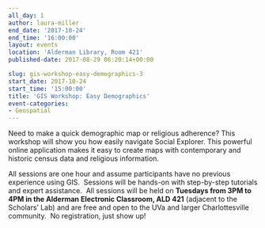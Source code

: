 ```yaml
---
all_day: 1
author: laura-miller
end_date: '2017-10-24'
end_time: '16:00:00'
layout: events
location: 'Alderman Library, Room 421'
published-date: 2017-08-29 06:20:14+00:00

slug: gis-workshop-easy-demographics-3
start_date: 2017-10-24
start_time: '15:00:00'
title: 'GIS Workshop: Easy Demographics'
event-categories:
- Geospatial
---
```


Need to make a quick demographic map or religious adherence? This workshop will show you how easily navigate Social Explorer. This powerful online application makes it easy to create maps with contemporary and historic census data and religious information.

All sessions are one hour and assume participants have no previous experience using GIS.  Sessions will be hands-on with step-by-step tutorials and expert assistance.  All sessions will be held on **Tuesdays from 3PM to 4PM in the Alderman Electronic Classroom, ALD 421** (adjacent to the Scholars’ Lab) and are free and open to the UVa and larger Charlottesville community.  No registration, just show up!
